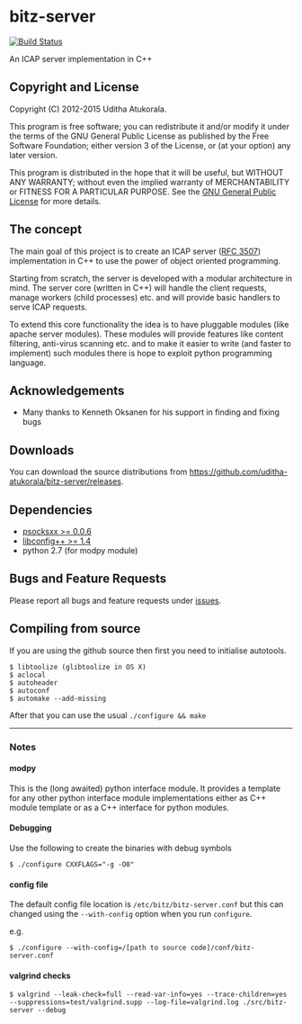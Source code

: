 bitz-server
===========

[![Build Status](https://travis-ci.org/uditha-atukorala/bitz-server.svg)](https://travis-ci.org/uditha-atukorala/bitz-server)

An ICAP server implementation in C++


## Copyright and License

Copyright (C) 2012-2015 Uditha Atukorala.

This program is free software; you can redistribute it and/or modify
it under the terms of the GNU General Public License as published by
the Free Software Foundation; either version 3 of the License, or
(at your option) any later version.

This program is distributed in the hope that it will be useful,
but WITHOUT ANY WARRANTY; without even the implied warranty of
MERCHANTABILITY or FITNESS FOR A PARTICULAR PURPOSE.  See the
[GNU General Public License](http://gnu.org/licenses/gpl.html)
for more details.


## The concept

The main goal of this project is to create an ICAP server
([RFC 3507](http://www.ietf.org/rfc/rfc3507.txt)) implementation in C++
to use the power of object oriented programming.

Starting from scratch, the server is developed with a modular architecture in mind.
The server core (written in C++) will handle the client requests, manage workers
(child processes) etc. and will provide basic handlers to serve ICAP requests.

To extend this core functionality the idea is to have pluggable modules (like apache
server modules). These modules will provide features like content filtering, anti-virus
scanning etc. and to make it easier to write (and faster to implement) such modules
there is hope to exploit python programming language.


## Acknowledgements

* Many thanks to Kenneth Oksanen for his support in finding and fixing bugs


## Downloads

You can download the source distributions from https://github.com/uditha-atukorala/bitz-server/releases.


## Dependencies

* [psocksxx >= 0.0.6](https://nukedzn.github.io/psocksxx/)
* [libconfig++ >= 1.4](https://github.com/hyperrealm/libconfig)
* python 2.7 (for modpy module)


## Bugs and Feature Requests

Please report all bugs and feature requests under [issues](https://github.com/uditha-atukorala/bitz-server/issues).


## Compiling from source

If you are using the github source then first you need to initialise autotools.

	$ libtoolize (glibtoolize in OS X)
	$ aclocal
	$ autoheader
	$ autoconf
	$ automake --add-missing

After that you can use the usual `./configure && make`


--------------------------------------------------------------------------------

### Notes
#### modpy
This is the (long awaited) python interface module. It provides a template for any
other python interface module implementations either as C++ module template or as
a C++ interface for python modules.


#### Debugging

Use the following to create the binaries with debug symbols

	$ ./configure CXXFLAGS="-g -O0"


#### config file

The default config file location is `/etc/bitz/bitz-server.conf` but this can
changed using the `--with-config` option when you run `configure`.

e.g.

	$ ./configure --with-config=/[path to source code]/conf/bitz-server.conf


#### valgrind checks

	$ valgrind --leak-check=full --read-var-info=yes --trace-children=yes --suppressions=test/valgrind.supp --log-file=valgrind.log ./src/bitz-server --debug

